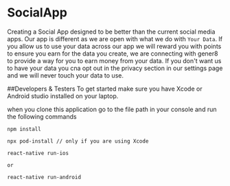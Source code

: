 # SocialApp


Creating a Social App designed to be better than the current social media apps. Our app is different as we are open with what we do with `Your Data`. If you allow us to use your data across our app we will reward you with points to ensure you earn for the data you create, we are connecting with gener8 to provide a way for you to earn money from your data. If you don't want us to have your data you cna opt out in the privacy section in our settings page and we will never touch your data to use.

##Developers & Testers
To get started make sure you have Xcode or Android studio installed on your laptop.

when you clone this application go to the file path in your console and run the following commands

```
npm install 

npx pod-install // only if you are using Xcode 

react-native run-ios

or

react-native run-android
```

